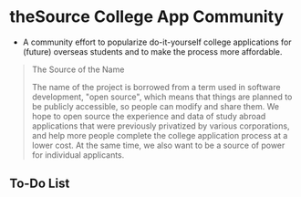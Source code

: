 # theSource College App Community

- A community effort to popularize do-it-yourself college applications for (future) overseas students and to make the process more affordable.

> The Source of the Name
>
> The name of the project is borrowed from a term used in software development, "open source", which means that things are planned to be publicly accessible, so people can modify and share them.
> We hope to open source the experience and data of study abroad applications that were previously privatized by various corporations, and help more people complete the college application process at a lower cost.
> At the same time, we also want to be a source of power for individual applicants.

## To-Do List
